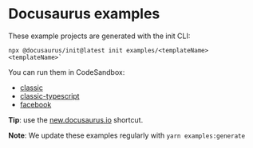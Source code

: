 # Docusaurus examples

These example projects are generated with the init CLI:

```
npx @docusaurus/init@latest init examples/<templateName> <templateName>`
```

You can run them in CodeSandbox: 

- [classic](https://codesandbox.io/s/github/facebook/docusaurus/tree/main/examples/classic)
- [classic-typescript](https://codesandbox.io/s/github/facebook/docusaurus/tree/main/examples/classic-typescript)
- [facebook](https://codesandbox.io/s/github/facebook/docusaurus/tree/main/examples/facebook)

**Tip**: use the [new.docusaurus.io](https://new.docusaurus.io) shortcut.

**Note**: We update these examples regularly with `yarn examples:generate`
